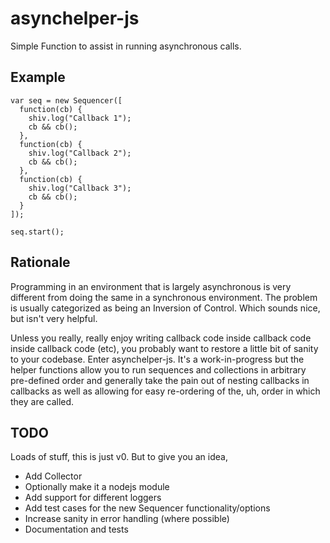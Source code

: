 asynchelper-js
======

Simple Function to assist in running asynchronous calls.

Example
-------

    var seq = new Sequencer([
      function(cb) {
        shiv.log("Callback 1");
        cb && cb();
      },
      function(cb) {
        shiv.log("Callback 2");
        cb && cb();
      },
      function(cb) {
        shiv.log("Callback 3");
        cb && cb();
      }
    ]);

    seq.start();

Rationale
---------

Programming in an environment that is largely asynchronous is very different from doing the same in a synchronous environment. The problem is usually categorized as being an Inversion of Control. Which sounds nice, but isn't very helpful.

Unless you really, really enjoy writing callback code inside callback code inside callback code (etc), you probably want to restore a little bit of sanity to your codebase. Enter asynchelper-js. It's a work-in-progress but the helper functions allow you to run sequences and collections in arbitrary pre-defined order and generally take the pain out of nesting callbacks in callbacks as well as allowing for easy re-ordering of the, uh, order in which they are called.

TODO
----

Loads of stuff, this is just v0. But to give you an idea,

 - Add Collector
 - Optionally make it a nodejs module
 - Add support for different loggers
 - Add test cases for the new Sequencer functionality/options
 - Increase sanity in error handling (where possible)
 - Documentation and tests

